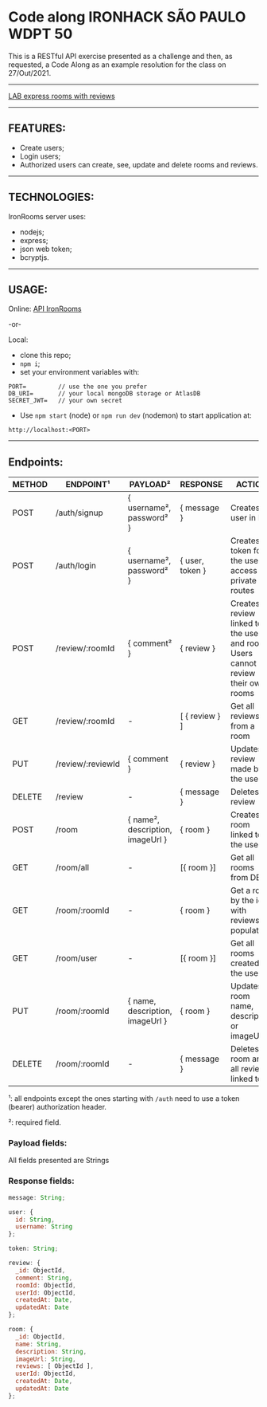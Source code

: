 # Code along IRONHACK SÃO PAULO WDPT 50

This is a RESTful API exercise presented as a challenge and then, as requested, a Code Along as an example resolution for the class on 27/Out/2021.

---

[LAB express rooms with reviews](https://github.com/ironhack-sao-wdft/lab-express-rooms-with-reviews)

---

## FEATURES:

- Create users;
- Login users;
- Authorized users can create, see, update and delete rooms and reviews.

---

## TECHNOLOGIES:

IronRooms server uses:

- nodejs;
- express;
- json web token;
- bcryptjs.

---

## USAGE:

Online: [API IronRooms](https://api-ironrooms.herokuapp.com/)

-or-

Local:

- clone this repo;
- `npm i`;
- set your environment variables with:

```
PORT=         // use the one you prefer
DB_URI=       // your local mongoDB storage or AtlasDB
SECRET_JWT=   // your own secret
```

- Use `npm start` (node) or `npm run dev` (nodemon) to start application at:

```
http://localhost:<PORT>
```

---

## Endpoints:

| METHOD | ENDPOINT¹         | PAYLOAD²                         | RESPONSE        | ACTION                                                                            |
| ------ | ----------------- | -------------------------------- | --------------- | --------------------------------------------------------------------------------- |
| POST   | /auth/signup      | { username², password² }         | { message }     | Creates a user in DB                                                              |
| POST   | /auth/login       | { username², password² }         | { user, token } | Creates a token for the user to access private routes                             |
| POST   | /review/:roomId   | { comment² }                     | { review }      | Creates a review linked to the user and room. Users cannot review their own rooms |
| GET    | /review/:roomId   | -                                | [ { review } ]  | Get all reviews from a room                                                       |
| PUT    | /review/:reviewId | { comment }                      | { review }      | Updates a review made by the user                                                 |
| DELETE | /review           | -                                | { message }     | Deletes a review                                                                  |
| POST   | /room             | { name², description, imageUrl } | { room }        | Creates a room linked to the user                                                 |
| GET    | /room/all         | -                                | [{ room }]      | Get all rooms from DB                                                             |
| GET    | /room/:roomId     | -                                | { room }        | Get a room by the id with reviews populated                                       |
| GET    | /room/user        | -                                | [{ room }]      | Get all rooms created by the user                                                 |
| PUT    | /room/:roomId     | { name, description, imageUrl }  | { room }        | Updates a room name, description or imageUrl                                      |
| DELETE | /room/:roomId     | -                                | { message }     | Deletes a room and all reviews linked to it                                       |

¹: all endpoints except the ones starting with `/auth` need to use a token (bearer) authorization header.

²: required field.

### Payload fields:

All fields presented are Strings

### Response fields:

```javascript
message: String;

user: {
  id: String,
  username: String
};

token: String;

review: {
  _id: ObjectId,
  comment: String,
  roomId: ObjectId,
  userId: ObjectId,
  createdAt: Date,
  updatedAt: Date
};

room: {
  _id: ObjectId,
  name: String,
  description: String,
  imageUrl: String,
  reviews: [ ObjectId ],
  userId: ObjectId,
  createdAt: Date,
  updatedAt: Date
};
```
